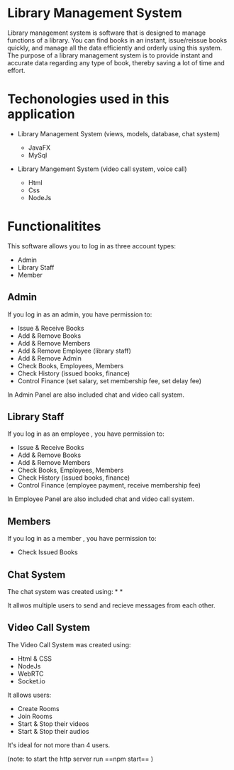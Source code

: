# Library Management System 
Library management system is software that is designed to manage functions of a library. You can find books in an instant, issue/reissue books quickly, and manage all the data efficiently and orderly using this system. The purpose of a library management system is to provide instant and accurate data regarding any type of book, thereby saving a lot of time and effort.

# Techonologies used in this application

* Library Management System (views, models, database, chat system)
  * JavaFX
  * MySql
  
* Library Mangement System (video call system, voice call)
  * Html
  * Css
  * NodeJs

# Functionalitites

This software allows you to log in as three account types:

* Admin
* Library Staff
* Member

## Admin

If you log in as an admin, you have permission to: 
* Issue & Receive Books
* Add & Remove Books
* Add & Remove Members
* Add & Remove Employee (library staff)
* Add & Remove Admin
* Check Books, Employees, Members
* Check History (issued books, finance)
* Control Finance (set salary, set membership fee, set delay fee)

In Admin Panel are also included chat and video call system.

## Library Staff

If you log in as an employee , you have permission to: 
* Issue & Receive Books
* Add & Remove Books
* Add & Remove Members
* Check Books, Employees, Members
* Check History (issued books, finance)
* Control Finance (employee payment, receive membership fee)

In Employee Panel are also included chat and video call system.

## Members

If you log in as a member , you have permission to: 
* Check Issued Books

## Chat System
The chat system was created using:
*
*

It allwos multiple users to send and recieve messages from each other.

## Video Call System

The Video Call System was created using:
* Html & CSS
* NodeJs
* WebRTC
* Socket.io

It allows users:
* Create Rooms
* Join Rooms 
* Start & Stop their videos
* Start & Stop their audios

It's ideal for not more than 4 users.

(note: to start the http server run ==npm start== )



